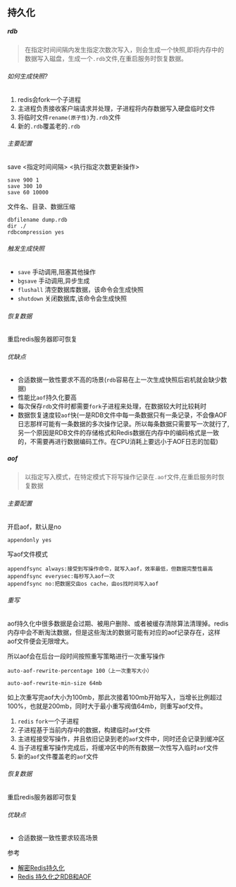 ## 持久化

##### rdb
> 在指定时间间隔内发生指定次数次写入，则会生成一个快照,即将内存中的数据写入磁盘，生成一个`.rdb`文件,在重启服务时恢复数据。


###### 如何生成快照?

  1. redis会fork一个子进程
  2. 主进程负责接收客户端请求并处理，子进程将内存数据写入硬盘临时文件
  3. 将临时文件`rename(原子性)`为`.rdb`文件
  4. 新的`.rdb`覆盖老的`.rdb`

###### 主要配置
save <指定时间间隔> <执行指定次数更新操作>
  ```
 save 900 1
 save 300 10
 save 60 10000
  ```

文件名、目录、数据压缩
```
dbfilename dump.rdb
dir ./
rdbcompression yes
```

###### 触发生成快照

 * `save` 手动调用,阻塞其他操作
 * `bgsave` 手动调用,异步生成
 * `flushall` 清空数据库数据，该命令会生成快照
 * `shutdown` 关闭数据库,该命令会生成快照



###### 恢复数据

重启redis服务器即可恢复


######  优缺点

* 合适数据一致性要求不高的场景(`rdb`容易在上一次生成快照后宕机就会缺少数据)
* 性能比`aof`持久化要高
* 每次保存`rdb`文件时都需要`fork`子进程来处理，在数据较大时比较耗时
* 数据恢复速度较`aof`快(一是RDB文件中每一条数据只有一条记录，不会像AOF日志那样可能有一条数据的多次操作记录。所以每条数据只需要写一次就行了,另一个原因是RDB文件的存储格式和Redis数据在内存中的编码格式是一致的，不需要再进行数据编码工作。在CPU消耗上要远小于AOF日志的加载)





##### aof
> 以指定写入模式，在特定模式下将写操作记录在`.aof`文件,在重启服务时恢复数据

###### 主要配置

开启aof，默认是no

```
appendonly yes
```

写aof文件模式

```
appendfsync always:接受到写操作命令，就写入aof，效率最低，但数据完整性最高
appendfsync everysec:每秒写入aof一次
appendfsync no:把数据交由os cache，由os找时间写入aof
```

###### 重写

aof持久化中很多数据是会过期、被用户删除、或者被缓存清除算法清理掉。redis内存中会不断淘汰数据，但是这些淘汰的数据可能有对应的aof记录存在，这样aof文件便会无限增大。

所以aof会在后台一段时间按照重写策略进行一次重写操作

```
auto-aof-rewrite-percentage 100（上一次重写大小）

auto-aof-rewrite-min-size 64mb
```

如上次重写完aof大小为100mb，那此次接着100mb开始写入，当增长比例超过100%，也就是200mb，同时大于最小重写阀值64mb，则重写aof文件。

1. `redis` `fork`一个子进程
2. 子进程基于当前内存中的数据，构建临时`aof`文件
3. 主进程接受写操作，并且依旧记录到老的`aof`文件中，同时还会记录到缓冲区
4. 当子进程重写操作完成后，将缓冲区中的所有数据一次性写入临时`aof`文件
5. 新的`aof`文件覆盖老的`aof`文件




###### 恢复数据

重启redis服务器即可恢复


######  优缺点

* 合适数据一致性要求较高场景



 参考

* [解密Redis持久化](http://blog.nosqlfan.com/html/3813.html)
* [Redis 持久化之RDB和AOF](https://segmentfault.com/a/1190000012185846)